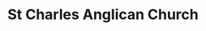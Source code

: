 ---
title: "St Charles Anglican Church"
denomination: "Anglican"
leader: ""
address: ""
suburb: ""
address-hint: ""
mailing: ""
phone: ""
email: ""
website: ""
services:
  - ""
office-hours:
coordinates: 
  longitude: 149.16283610000005
  latitude: -21.1582395
---